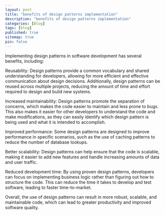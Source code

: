 ```yaml
---
layout: post
title: "benefits of design patterns implementation"
description: "benefits of design patterns implementation"
categories: [Blog]
tags: [blog]
published: true
sitemap: true
pin: false
---
```



Implementing design patterns in software development has several benefits, including:

Reusability: Design patterns provide a common vocabulary and shared understanding for developers, allowing for more efficient and effective communication about design decisions. Additionally, design patterns can be reused across multiple projects, reducing the amount of time and effort required to design and build new systems.

Increased maintainability: Design patterns promote the separation of concerns, which makes the code easier to maintain and less prone to bugs. This also makes it easier for other developers to understand the code and make modifications, as they can easily identify which design pattern is being used and what it is intended to accomplish.

Improved performance: Some design patterns are designed to improve performance in specific scenarios, such as the use of caching patterns to reduce the number of database lookups.

Better scalability: Design patterns can help ensure that the code is scalable, making it easier to add new features and handle increasing amounts of data and user traffic.

Reduced development time: By using proven design patterns, developers can focus on implementing business logic rather than figuring out how to structure the code. This can reduce the time it takes to develop and test software, leading to faster time-to-market.

Overall, the use of design patterns can result in more robust, scalable, and maintainable code, which can lead to greater productivity and improved software quality.



